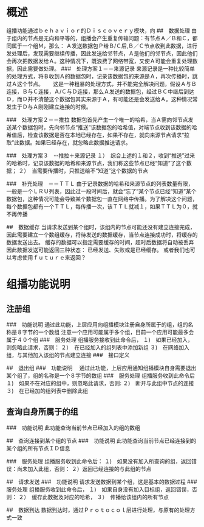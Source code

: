 # 概述
组播功能通过ｂｅｈａｖｉｏｒ的Ｄｉｓｃｏｖｅｒｙ模块，向
##　数据处理
由于组内的节点是无向和平等的，组播会产生重复传输问题：有节点Ａ／Ｂ和Ｃ，都同属于一个组Ｍ，那么：
Ａ发送数据包Ｐ给Ｂ/Ｃ后,Ｂ／Ｃ节点收到此数据，进行发处理后，发现需要继续传播，因此发送给邻节点，Ａ是他们的邻节点，因此他们会再次把数据发给Ａ。这种情况下，既浪费了网络带宽，又使Ａ可能会重复处理数据，因此需要做处理。
###　处理方案１－－来源记录
来源记录是一种比较简单的处理方式，将Ｂ收到Ａ的数据包时，记录该数据包的来源是Ａ，再次传播时，跳过Ａ这个节点。　　
这是一种粗暴的处理方式，并不能完全解决问题，假设Ａ与Ｂ连接，Ｂ与Ｃ连接，Ａ/Ｃ与Ｄ连接，那么Ａ发送的数据包，经过ＢＣ中继后到达Ｄ，而Ｄ并不清楚这个数据包其实来源于Ａ，有可能还是会发送给Ａ。这种情况常发生于Ｄ与Ａ刚刚建立连接的时候。

###　处理方案２－－推拉
数据包首先产生一个唯一的哈希，当Ａ需向邻节点发送某个数据包时，先向邻节点“推送”该数据包的哈希值，对端节点收到该数据的哈希值后，检查该数据是否在本地已经存在，如果不存在，就向来源节点请求“拉取”此数据。如果已经存在，就忽略此数据推送请求。

###　处理方案３　--推拉＋来源记录
１）　综合上述的１和２，收到“推送”过来的哈希时，记录该数据的哈希和来源节点，我们称这些节点已经“知道”了这个数据；
２）　当需要传播时，只推送给不“知道”这个数据的节点

###　补充处理　－－ＴＴＬ
由于记录数据的哈希和来源节点的列表数量有限，一般是一个ＬＲＵ列表，因此过一段时间后，就会“忘了”某个节点已经“知道”某个数据包，这种情况可能会导致某个数据包一直在网络中传播。为了解决这个问题，每个数据包都有一个ＴＴＬ，每传播一次，该ＴＴＬ就减１，如果ＴＴＬ为０，就不再传播

##　数据缓存
当请求发送到某个组时，该组内的节点可能还没有建立连接完成，因此需要建立一个数组缓存，将待发送的数据缓存，当节点连接成功时，将缓存的数据发送出去。
缓存的数据可以指定需要缓存的时间，超时后数据将自动被丢弃
因此数据发送可能返回三种状态：
已经发送、失败或是已经缓存。
或者我们也可以考虑使用ｆｕｔｕｒｅ来返回？

# 组播功能说明
## 注册组
###　功能说明
通过此功能，上层应用向组播模块注册自身所属于的组，组的名称是８字节的一个数组
注意一个应用可能属于多个组，目前一个应用可能最多会属于４０个组
###　服务处理
组播服务接收到此命令后，
１)　如果已经加入，则忽略此请求，否则：
２）　在已经加入的组列表中添加新组
３)　在网络加入组，与其他加入该组的节点建立连接
###　接口定义

##　退出组
###　功能说明　
通过此功能，上层应用通知组播模块自身需要退出某个组了，组的名称是一个８字节的数组
###　服务处理
组播服务收到此命令后
１)　如果不在对应的组中，则忽略此请求，否则:
２)　断开与此组中节点的连接
３)　在已经加的组列表中删除此组
## 查询自身所属于的组
###　功能说明
此功能查询当前节点已经加入的组的数组

##　查询连接到某个组的节点
###　功能说明
此功能查询当前节点已经连接到的某个组的所有节点ＩＤ信息

###　服务处理
组播服务收到此命令后：
１)　如果没有加入所查询的组，返回错误：尚未加入此组，否则：
２）返回已经连接的与此组的节点

##　请求发送
###　功能说明
请求发送数据到某个组，这是基本的数据过程
###　服务处理
组播服务收到此命令后，
１)　如果自身没有加入目标组，返回错误，否则：
２）　缓存此数据及对应的哈希，
３）　传播给该组内的所有节点

##　数据到达
数据到达时，通过Ｐｒｏｔｏｃｏｌ层进行处理，与原有的处理方式一致
